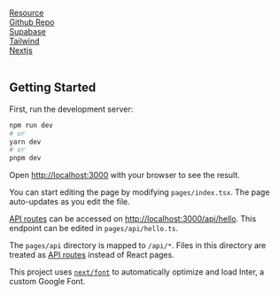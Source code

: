 [Resource](https://www.youtube.com/watch?v=Pbr7M4c9O3Q)<br>
[Github Repo](https://github.com/MetythornPenn/web_nextjs_linktree)<br>
[Supabase](https://supabase.com/)<br>
[Tailwind](https://tailwindcss.com/docs/guides/nextjs)<br>
[Nextjs](https://nextjs.org/docs/getting-started)<br><br>




## Getting Started

First, run the development server:

```bash
npm run dev
# or
yarn dev
# or
pnpm dev
```

Open [http://localhost:3000](http://localhost:3000) with your browser to see the result.

You can start editing the page by modifying `pages/index.tsx`. The page auto-updates as you edit the file.

[API routes](https://nextjs.org/docs/api-routes/introduction) can be accessed on [http://localhost:3000/api/hello](http://localhost:3000/api/hello). This endpoint can be edited in `pages/api/hello.ts`.

The `pages/api` directory is mapped to `/api/*`. Files in this directory are treated as [API routes](https://nextjs.org/docs/api-routes/introduction) instead of React pages.

This project uses [`next/font`](https://nextjs.org/docs/basic-features/font-optimization) to automatically optimize and load Inter, a custom Google Font.


